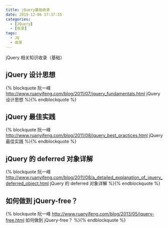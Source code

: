 ```yaml
---
title: jQuery基础收录
date: 2019-12-06 17:37:15
categories:
  - [JQuery]
  - [收录]
tags:
  - JQ
  - 收录
---
```


jQuery 相关知识收录（基础）

<!--more-->

## jQuery 设计思想

{% blockquote
阮一峰
http://www.ruanyifeng.com/blog/2011/07/jquery_fundamentals.html
jQuery 设计思想
%}{% endblockquote %}

## jQuery 最佳实践

{% blockquote
阮一峰
http://www.ruanyifeng.com/blog/2011/08/jquery_best_practices.html
jQuery 最佳实践
%}{% endblockquote %}

## jQuery 的 deferred 对象详解

{% blockquote
阮一峰
http://www.ruanyifeng.com/blog/2011/08/a_detailed_explanation_of_jquery_deferred_object.html
jQuery 的 deferred 对象详解
%}{% endblockquote %}

## 如何做到 jQuery-free？

{% blockquote
阮一峰
http://www.ruanyifeng.com/blog/2013/05/jquery-free.html
如何做到 jQuery-free？
%}{% endblockquote %}
